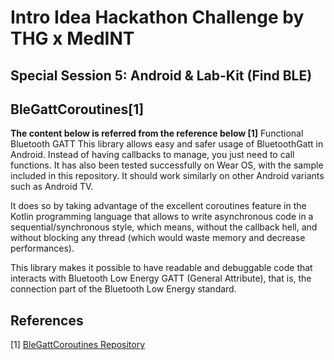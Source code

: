 # Intro Idea Hackathon Challenge by THG x MedINT

## Special Session 5:  Android & Lab-Kit (Find BLE)


## BleGattCoroutines[1]
**The content below is referred from the reference below [1]**
Functional Bluetooth GATT This library allows easy and safer usage of BluetoothGatt in Android. Instead of having callbacks to manage, you just need to call functions. It has also been tested successfully on Wear OS, with the sample included in this repository. It should work similarly on other Android variants such as Android TV.

It does so by taking advantage of the excellent coroutines feature in the Kotlin programming language that allows to write asynchronous code in a sequential/synchronous style, which means, without the callback hell, and without blocking any thread (which would waste memory and decrease performances).

This library makes it possible to have readable and debuggable code that interacts with Bluetooth Low Energy GATT (General Attribute), that is, the connection part of the Bluetooth Low Energy standard.


## References
[1] [BleGattCoroutines Repository](https://github.com/Beepiz/BleGattCoroutines)
